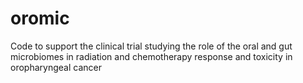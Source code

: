 # oromic
Code to support the clinical trial studying the role of the oral and gut microbiomes in radiation and chemotherapy response and toxicity in oropharyngeal cancer

